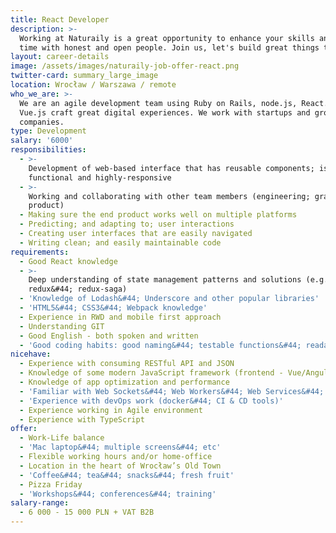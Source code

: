 ```yaml
---
title: React Developer
description: >-
  Working at Naturaily is a great opportunity to enhance your skills and spend
  time with honest and open people. Join us, let's build great things together!
layout: career-details
image: /assets/images/naturaily-job-offer-react.png
twitter-card: summary_large_image
location: Wrocław / Warszawa / remote
who_we_are: >-
  We are an agile development team using Ruby on Rails, node.js, React.js and
  Vue.js craft great digital experiences. We work with startups and grown-up
  companies.
type: Development
salary: '6000'
responsibilities:
  - >-
    Development of web-based interface that has reusable components; is both
    functional and highly-responsive
  - >-
    Working and collaborating with other team members (engineering; graphics;
    product)
  - Making sure the end product works well on multiple platforms
  - Predicting; and adapting to; user interactions
  - Creating user interfaces that are easily navigated
  - Writing clean; and easily maintainable code
requirements:
  - Good React knowledge
  - >-
    Deep understanding of state management patterns and solutions (e.g.
    redux&#44; redux-saga)
  - 'Knowledge of Lodash&#44; Underscore and other popular libraries'
  - 'HTML5&#44; CSS3&#44; Webpack knowledge'
  - Experience in RWD and mobile first approach
  - Understanding GIT
  - Good English - both spoken and written
  - 'Good coding habits: good naming&#44; testable functions&#44; readable code'
nicehave:
  - Experience with consuming RESTful API and JSON
  - Knowledge of some modern JavaScript framework (frontend - Vue/Angular/Ember)
  - Knowledge of app optimization and performance
  - 'Familiar with Web Sockets&#44; Web Workers&#44; Web Services&#44; PWA'
  - 'Experience with devOps work (docker&#44; CI & CD tools)'
  - Experience working in Agile environment
  - Experience with TypeScript
offer:
  - Work-Life balance
  - 'Mac laptop&#44; multiple screens&#44; etc'
  - Flexible working hours and/or home-office
  - Location in the heart of Wrocław’s Old Town
  - 'Coffee&#44; tea&#44; snacks&#44; fresh fruit'
  - Pizza Friday
  - 'Workshops&#44; conferences&#44; training'
salary-range:
  - 6 000 - 15 000 PLN + VAT B2B
---
```


